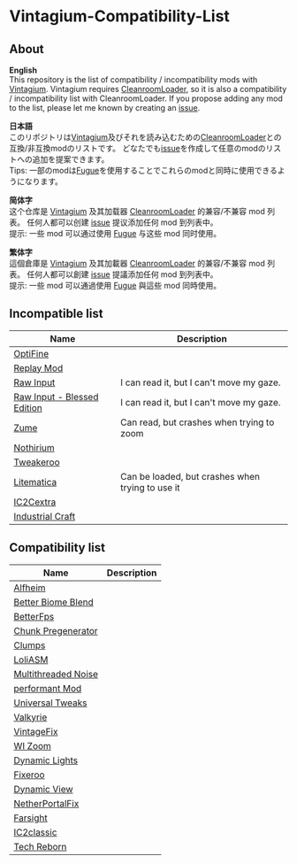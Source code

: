 # Vintagium-Compatibility-List
## About  
**English**  
This repository is the list of compatibility / incompatibility mods with [Vintagium](https://github.com/Asek3/sodium-1.12). Vintagium requires [CleanroomLoader](https://github.com/CleanroomMC/CleanroomMMC), so it is also a compatibility / incompatibility list with CleanroomLoader. If you propose adding any mod to the list, please let me known by creating an [issue](https://github.com/daizu-007/Vintagium-Compatibility-List/issues).
  
**日本語**  
このリポジトリは[Vintagium](https://github.com/Asek3/sodium-1.12)及びそれを読み込むための[CleanroomLoader](https://github.com/CleanroomMC/CleanroomMMC)との互換/非互換modのリストです。
どなたでも[issue](https://github.com/daizu-007/Vintagium-Compatibility-List/issues)を作成して任意のmodのリストへの追加を提案できます。  
Tips: 一部のmodは[Fugue](https://github.com/CleanroomMC/Fugue)を使用することでこれらのmodと同時に使用できるようになります。  
  
**简体字**  
这个仓库是 [Vintagium](https://github.com/Asek3/sodium-1.12) 及其加载器 [CleanroomLoader](https://github.com/CleanroomMC/CleanroomMMC) 的兼容/不兼容 mod 列表。 任何人都可以创建 [issue](https://github.com/daizu-007/Vintagium-Compatibility-List/issues) 提议添加任何 mod 到列表中。  
提示: 一些 mod 可以通过使用 [Fugue](https://github.com/CleanroomMC/Fugue) 与这些 mod 同时使用。 
  
**繁体字**  
這個倉庫是 [Vintagium](https://github.com/Asek3/sodium-1.12) 及其加載器 [CleanroomLoader](https://github.com/CleanroomMC/CleanroomMMC) 的兼容/不兼容 mod 列表。 任何人都可以創建 [issue](https://github.com/daizu-007/Vintagium-Compatibility-List/issues) 提議添加任何 mod 到列表中。  
提示: 一些 mod 可以通過使用 [Fugue](https://github.com/CleanroomMC/Fugue) 與這些 mod 同時使用。  

## Incompatible list
|Name|Description|
|----|----|
|[OptiFine](https://optifine.net/)||
|[Replay Mod](https://www.replaymod.com/)||
|[Raw Input](https://www.curseforge.com/projects/749722)|I can read it, but I can't move my gaze.|
|[Raw Input - Blessed Edition](https://www.curseforge.com/projects/940930)|I can read it, but I can't move my gaze.|
|[Zume](https://www.curseforge.com/minecraft/mc-mods/zume)|Can read, but crashes when trying to zoom|
|[Nothirium](https://www.curseforge.com/minecraft/mc-mods/nothirium)||
|[Tweakeroo](https://www.curseforge.com/minecraft/mc-mods/tweakeroo)||
|[Litematica](https://www.curseforge.com/minecraft/mc-mods/litematica)|Can be loaded, but crashes when trying to use it|
|[IC2Cextra](https://www.curseforge.com/minecraft/mc-mods/ic2c-extras)||
|[Industrial Craft](https://www.curseforge.com/minecraft/mc-mods/industrial-craft)||
  
## Compatibility list
|Name|Description|
|----|----|
|[Alfheim](https://www.curseforge.com/minecraft/mc-mods/alfheim-lighting-engine)||
|[Better Biome Blend](https://github.com/FionaTheMortal/better-biome-blend)||
|[BetterFps](https://www.curseforge.com/minecraft/mc-mods/betterfps)||
|[Chunk Pregenerator](https://www.curseforge.com/projects/267193)||
|[Clumps](https://www.curseforge.com/projects/256717)||
|[LoliASM](https://www.curseforge.com/projects/460609)||
|[Multithreaded Noise](http://bloodnbonesgaming.com/)||
|[performant Mod](https://www.curseforge.com/projects/354143)||
|[Universal Tweaks](https://www.curseforge.com/projects/705000)||
|[Valkyrie](https://www.curseforge.com/projects/874067)||
|[VintageFix](https://www.curseforge.com/projects/871198)||
|[WI Zoom](https://www.curseforge.com/projects/349630)||
|[Dynamic Lights](https://www.curseforge.com/projects/227874)||
|[Fixeroo](https://www.curseforge.com/minecraft/mc-mods/xp-orb-clump)||
|[Dynamic View](https://www.curseforge.com/minecraft/mc-mods/dynamic-view)||
|[NetherPortalFix](https://www.curseforge.com/minecraft/mc-mods/netherportalfix)||
|[Farsight](https://www.curseforge.com/minecraft/mc-mods/farsight)||
|[IC2classic](https://www.curseforge.com/minecraft/mc-mods/ic2-classic)||
|[Tech Reborn](https://www.curseforge.com/minecraft/mc-mods/techreborn)||
  


